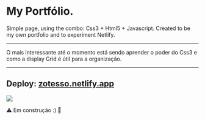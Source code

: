 # My Portfólio.

Simple page, using the combo: Css3 + Html5 + Javascript.
Created to be my own portfolio and to experiment Netlify.

-------------------------------
O mais interessante até o momento está sendo aprender o poder do Css3 e como a display Grid é útil para a organização.

------------------------------
## Deploy: <a href="https://zotesso.netlify.app">zotesso.netlify.app</a>
<image src="./assets/port.gif">


⚠️ Em construção :) 🚧


